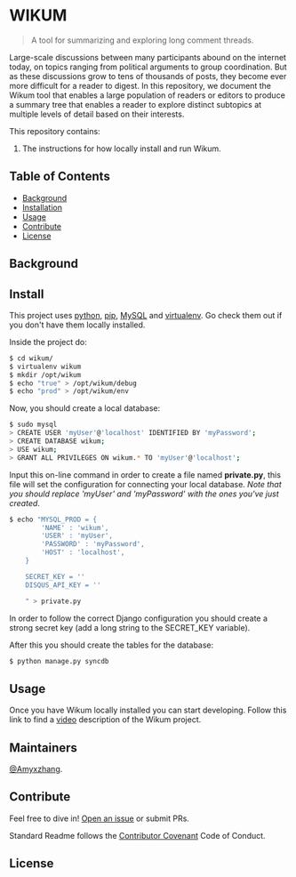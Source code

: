 # WIKUM



> A tool for summarizing and exploring long comment threads.

Large-scale discussions between many participants abound on the internet today, on topics ranging from political arguments to group coordination. But as these discussions grow to tens of thousands of posts, they become ever more difficult for a reader to digest. In this repository, we document the Wikum tool that enables a large population of readers or editors to produce a summary tree that enables a reader to explore distinct subtopics at multiple levels of detail based on their interests.




This repository contains:


1. The instructions for how locally install and run Wikum.



## Table of Contents

- [Background](#background)
- [Installation](#install)
- [Usage](#usage)
- [Contribute](#contribute)
- [License](#license)

## Background


## Install

This project uses [python](http://nodejs.org), [pip](https://pip.pypa.io/en/stable/installing/), [MySQL](https://pip.pypa.io/en/stable/installing/) and [virtualenv](https://virtualenv.pypa.io/en/stable/installation/). Go check them out if you don't have them locally installed.


Inside the project do:

```sh
$ cd wikum/
$ virtualenv wikum
$ mkdir /opt/wikum
$ echo "true" > /opt/wikum/debug
$ echo "prod" > /opt/wikum/env

```

Now, you should create a local database:

```sh
$ sudo mysql
> CREATE USER 'myUser'@'localhost' IDENTIFIED BY 'myPassword';
> CREATE DATABASE wikum;
> USE wikum;
> GRANT ALL PRIVILEGES ON wikum.* TO 'myUser'@'localhost';

```

Input this on-line command in order to create a file named **private.py**, this file will set the configuration for connecting your local database. 
*Note that you should replace 'myUser' and 'myPassword' with the ones you've just created*.

```sh
$ echo "MYSQL_PROD = {
        'NAME' : 'wikum',
        'USER' : 'myUser',
        'PASSWORD' : 'myPassword',
        'HOST' : 'localhost',  
    }

    SECRET_KEY = ''
    DISQUS_API_KEY = ''

    " > private.py
```

In order to follow the correct Django configuration you should create a strong secret key (add a long string to the SECRET_KEY variable).

After this you should create the tables for the database:

```sh
$ python manage.py syncdb
```
## Usage

Once you have Wikum locally installed you can start developing. 
Follow this link to find a [video](spec.md) description of the Wikum project.


## Maintainers

[@Amyxzhang](https://github.com/amyxzhang).

## Contribute

Feel free to dive in! [Open an issue](https://github.com/RichardLitt/standard-readme/issues/new) or submit PRs.

Standard Readme follows the [Contributor Covenant](http://contributor-covenant.org/version/1/3/0/) Code of Conduct.

## License

